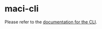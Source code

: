 # maci-cli

Please refer to the [documentation for the
CLI](http://privacy-scaling-explorations.github.io/maci/cli.html).
